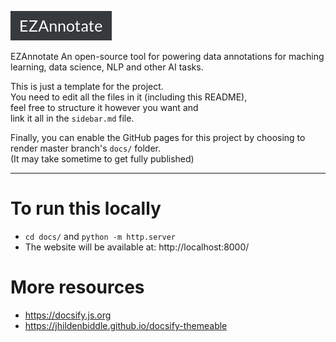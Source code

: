 ![LOGO_EZAnnotate](assets/LOGO_EZAnnotate.png)

EZAnnotate An open-source tool for powering data annotations for maching learning, data science, NLP and other AI tasks.

This is just a template for the project.  
You need to edit all the files in it (including this README),  
feel free to structure it however you want and  
link it all in the `sidebar.md` file.

Finally, you can enable the GitHub pages for this project by choosing to render master branch's `docs/` folder.  
(It may take sometime to get fully published)

<hr/>

# To run this locally

- `cd docs/` and `python -m http.server`
- The website will be available at: http://localhost:8000/

# More resources

- https://docsify.js.org
- https://jhildenbiddle.github.io/docsify-themeable

